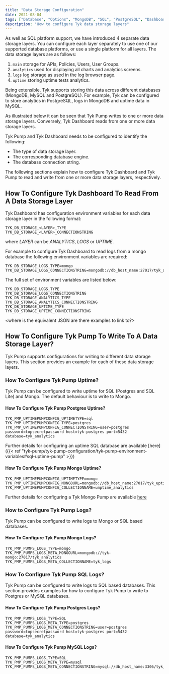 ```yaml
---
title: "Data Storage Configuration"
date: 2021-08-04
tags: ["Database", "Options", "MongoDB", "SQL", "PostgreSQL", "Dashboard"]
description: "How to configure Tyk data storage layers"
---
```


As well as SQL platform support, we have introduced 4 separate data storage layers. You can configure each layer separately to use one of our supported database platforms, or use a single platform for all layers. The data storage layers are as follows:
1. `main` storage for APIs, Policies, Users, User Groups.
2. `analytics` used for displaying all charts and analytics screens.
3. `logs` log storage as used in the log browser page.
4. `uptime` storing uptime tests analytics.

Being extensible, Tyk supports storing this data across different databases (MongoDB, MySQL and PostgreSQL). For example, Tyk can be configured to store analytics in PostgreSQL, logs in MongoDB and uptime data in MySQL.

As illustrated below it can be seen that Tyk Pump writes to one or more data storage layers. Conversely, Tyk Dashboard reads from one or more data storage layers. 

<Add illustration here>

Tyk Pump and Tyk Dashboard needs to be configured to identify the following:
- The type of data storage layer.
- The corresponding database engine.
- The database connection string.

The following sections explain how to configure Tyk Dashboard and Tyk Pump to read and write from one or more data storage layers, respectively.

## How To Configure Tyk Dashboard To Read From A Data Storage Layer

Tyk Dashboard has configuration environment variables for each data storage layer in the following format:

```console
TYK_DB_STORAGE_<LAYER>_TYPE
TYK_DB_STORAGE_<LAYER>_CONNECTIONSTRING
```

where *LAYER* can be *ANALYTICS*, *LOGS* or *UPTIME*.

For example to configure Tyk Dashboard to read logs from a mongo database the following environment variables are required:

```console
TYK_DB_STORAGE_LOGS_TYPE=mongo
TYK_DB_STORAGE_LOGS_CONNECTIONSTRING=mongodb://db_host_name:27017/tyk_analytics
```

The full set of environment variables are listed below:

```console
TYK_DB_STORAGE_LOGS_TYPE
TYK_DB_STORAGE_LOGS_CONNECTIONSTRING
TYK_DB_STORAGE_ANALYTICS_TYPE
TYK_DB_STORAGE_ANALYTICS_CONNECTIONSTRING
TYK_DB_STORAGE_UPTIME_TYPE
TYK_DB_STORAGE_UPTIME_CONNECTIONSTRING
```

<where is the equivalent JSON are there examples to link to?>

## How To Configure Tyk Pump To Write To A Data Storage Layer?

Tyk Pump supports configurations for writing to different data storage layers. This section provides an example for each of these data storage layers.

### How To Configure Tyk Pump Uptime?

Tyk Pump can be configured to write uptime for SQL (Postgres and SQL Lite) and Mongo.
The default behaviour is to write to Mongo.

#### How To Configure Tyk Pump Postgres Uptime?

```console
TYK_PMP_UPTIMEPUMPCONFIG_UPTIMETYPE=sql
TYK_PMP_UPTIMEPUMPCONFIG_TYPE=postgres
TYK_PMP_UPTIMEPUMPCONFIG_CONNECTIONSTRING=user=postgres password=topsecretpassword host=tyk-postgres port=5432 database=tyk_analytics
```

Further details for configuring an uptime SQL database are available [here]({{< ref "tyk-pump/tyk-pump-configuration/tyk-pump-environment-variables#sql-uptime-pump" >}})

#### How To Configure Tyk Pump Mongo Uptime?

```console
TYK_PMP_UPTIMEPUMPCONFIG_UPTIMETYPE=mongo
TYK_PMP_UPTIMEPUMPCONFIG_MONGOURL=mongodb://db_host_name:27017/tyk_uptime_db
TYK_PMP_UPTIMEPUMPCONFIG_COLLECTIONNAME=umptime_analytics
```

Further details for configuring a Tyk Mongo Pump are available [here](<{{ ref "tyk-pump/tyk-pump-configuration/tyk-pump-environment-variables#mongo-uptime-pump" }}>)

### How to Configure Tyk Pump Logs?

Tyk Pump can be configured to write logs to Mongo or SQL based databases.

#### How To Configure Tyk Pump Mongo Logs?

```console
TYK_PMP_PUMPS_LOGS_TYPE=mongo
TYK_PMP_PUMPS_LOGS_META_MONGOURL=mongodb://tyk-mongo:27017/tyk_analytics
TYK_PMP_PUMPS_LOGS_META_COLLECTIONNAME=tyk_logs
```

### How To Configure Tyk Pump SQL Logs?

Tyk Pump can be configured to write logs to SQL based databases. This section provides examples for how to configure Tyk Pump to write to Postgres or MySQL databases.

#### How To Configure Tyk Pump Postgres Logs?

```
TYK_PMP_PUMPS_LOGS_TYPE=SQL
TYK_PMP_PUMPS_LOGS_META_TYPE=postgres
TYK_PMP_PUMPS_LOGS_META_CONNECTIONSTRING=user=postgres password=topsecretpassword host=tyk-postgres port=5432 database=tyk_analytics
```

#### How To Configure Tyk Pump MySQL Logs?

```
TYK_PMP_PUMPS_LOGS_TYPE=SQL
TYK_PMP_PUMPS_LOGS_META_TYPE=mysql
TYK_PMP_PUMPS_LOGS_META_CONNECTIONSTRING=mysql://db_host_name:3306/tyk_logs_db
```

